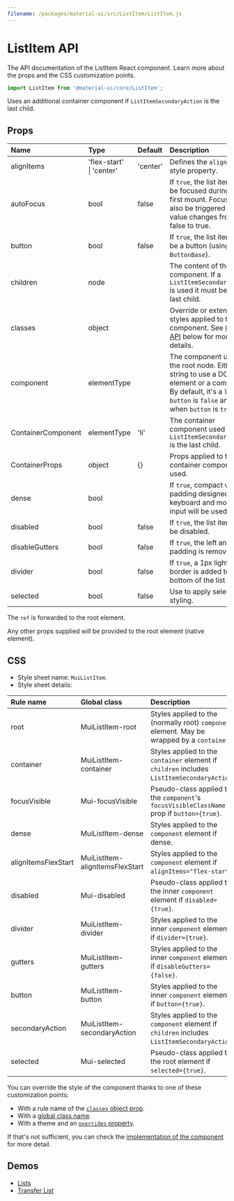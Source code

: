 ```yaml
---
filename: /packages/material-ui/src/ListItem/ListItem.js
---
```


<!--- This documentation is automatically generated, do not try to edit it. -->

# ListItem API

<p class="description">The API documentation of the ListItem React component. Learn more about the props and the CSS customization points.</p>

```js
import ListItem from '@material-ui/core/ListItem';
```

Uses an additional container component if `ListItemSecondaryAction` is the last child.

## Props

| Name | Type | Default | Description |
|:-----|:-----|:--------|:------------|
| <span class="prop-name">alignItems</span> | <span class="prop-type">'flex-start'<br>&#124;&nbsp;'center'</span> | <span class="prop-default">'center'</span> | Defines the `align-items` style property. |
| <span class="prop-name">autoFocus</span> | <span class="prop-type">bool</span> | <span class="prop-default">false</span> | If `true`, the list item will be focused during the first mount. Focus will also be triggered if the value changes from false to true. |
| <span class="prop-name">button</span> | <span class="prop-type">bool</span> | <span class="prop-default">false</span> | If `true`, the list item will be a button (using `ButtonBase`). |
| <span class="prop-name">children</span> | <span class="prop-type">node</span> |  | The content of the component. If a `ListItemSecondaryAction` is used it must be the last child. |
| <span class="prop-name">classes</span> | <span class="prop-type">object</span> |  | Override or extend the styles applied to the component. See [CSS API](#css) below for more details. |
| <span class="prop-name">component</span> | <span class="prop-type">elementType</span> |  | The component used for the root node. Either a string to use a DOM element or a component. By default, it's a `li` when `button` is `false` and a `div` when `button` is `true`. |
| <span class="prop-name">ContainerComponent</span> | <span class="prop-type">elementType</span> | <span class="prop-default">'li'</span> | The container component used when a `ListItemSecondaryAction` is the last child. |
| <span class="prop-name">ContainerProps</span> | <span class="prop-type">object</span> | <span class="prop-default">{}</span> | Props applied to the container component if used. |
| <span class="prop-name">dense</span> | <span class="prop-type">bool</span> |  | If `true`, compact vertical padding designed for keyboard and mouse input will be used. |
| <span class="prop-name">disabled</span> | <span class="prop-type">bool</span> | <span class="prop-default">false</span> | If `true`, the list item will be disabled. |
| <span class="prop-name">disableGutters</span> | <span class="prop-type">bool</span> | <span class="prop-default">false</span> | If `true`, the left and right padding is removed. |
| <span class="prop-name">divider</span> | <span class="prop-type">bool</span> | <span class="prop-default">false</span> | If `true`, a 1px light border is added to the bottom of the list item. |
| <span class="prop-name">selected</span> | <span class="prop-type">bool</span> | <span class="prop-default">false</span> | Use to apply selected styling. |

The `ref` is forwarded to the root element.

Any other props supplied will be provided to the root element (native element).

## CSS

- Style sheet name: `MuiListItem`.
- Style sheet details:

| Rule name | Global class | Description |
|:-----|:-------------|:------------|
| <span class="prop-name">root</span> | <span class="prop-name">MuiListItem-root</span> | Styles applied to the (normally root) `component` element. May be wrapped by a `container`.
| <span class="prop-name">container</span> | <span class="prop-name">MuiListItem-container</span> | Styles applied to the `container` element if `children` includes `ListItemSecondaryAction`.
| <span class="prop-name">focusVisible</span> | <span class="prop-name">Mui-focusVisible</span> | Pseudo-class applied to the `component`'s `focusVisibleClassName` prop if `button={true}`.
| <span class="prop-name">dense</span> | <span class="prop-name">MuiListItem-dense</span> | Styles applied to the `component` element if dense.
| <span class="prop-name">alignItemsFlexStart</span> | <span class="prop-name">MuiListItem-alignItemsFlexStart</span> | Styles applied to the `component` element if `alignItems="flex-start"`.
| <span class="prop-name">disabled</span> | <span class="prop-name">Mui-disabled</span> | Pseudo-class applied to the inner `component` element if `disabled={true}`.
| <span class="prop-name">divider</span> | <span class="prop-name">MuiListItem-divider</span> | Styles applied to the inner `component` element if `divider={true}`.
| <span class="prop-name">gutters</span> | <span class="prop-name">MuiListItem-gutters</span> | Styles applied to the inner `component` element if `disableGutters={false}`.
| <span class="prop-name">button</span> | <span class="prop-name">MuiListItem-button</span> | Styles applied to the inner `component` element if `button={true}`.
| <span class="prop-name">secondaryAction</span> | <span class="prop-name">MuiListItem-secondaryAction</span> | Styles applied to the `component` element if `children` includes `ListItemSecondaryAction`.
| <span class="prop-name">selected</span> | <span class="prop-name">Mui-selected</span> | Pseudo-class applied to the root element if `selected={true}`.

You can override the style of the component thanks to one of these customization points:

- With a rule name of the [`classes` object prop](/customization/components/#overriding-styles-with-classes).
- With a [global class name](/customization/components/#overriding-styles-with-global-class-names).
- With a theme and an [`overrides` property](/customization/globals/#css).

If that's not sufficient, you can check the [implementation of the component](https://github.com/mui-org/material-ui/blob/master/packages/material-ui/src/ListItem/ListItem.js) for more detail.

## Demos

- [Lists](/components/lists/)
- [Transfer List](/components/transfer-list/)

